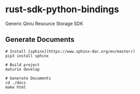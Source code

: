 # rust-sdk-python-bindings
Generic Qiniu Resource Storage SDK

## Generate Documents

``` shell
# Install [sphinx](https://www.sphinx-doc.org/en/master/)
pip3 install sphinx

# Build project
maturin develop

# Generate Documents
cd ./docs
make html
```